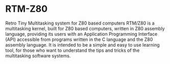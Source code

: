 # RTM-Z80
Retro Tiny Multitasking system for Z80 based computers
RTM/Z80 is a multitasking kernel, built for Z80 based computers, written in Z80 assembly language, providing its users with an Application Programming Interface (API) accessible from programs written in the C language and the Z80 assembly language.
It is intended to be a simple and easy to use learning tool, for those who want to understand the tips and tricks of the multitasking software systems.
